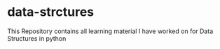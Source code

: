 # data-strctures
This Repository contains all learning material I have worked on for Data Structures in python
